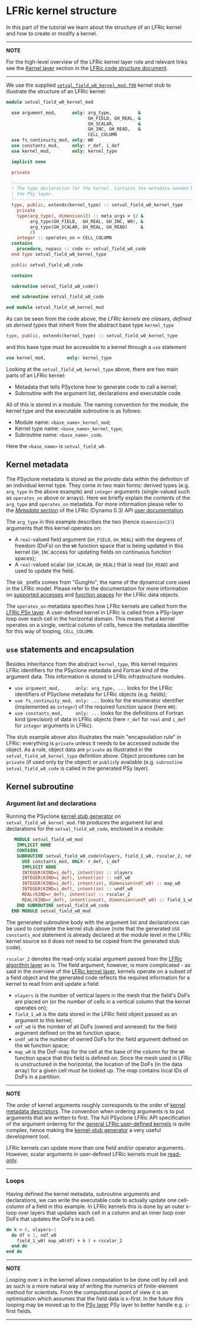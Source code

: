 # LFRic kernel structure

In this part of the tutorial we learn about the structure of an LFRic
kernel and how to create or modify a kernel.

---
**NOTE**

For the high-level overview of the LFRic kernel layer role and
relevant links see the [Kernel layer](
../background/LFRic_structure.md#kernel-layer) section in the
[LFRic code structure document](../background/LFRic_structure.md).

---

We use the supplied [`setval_field_w0_kernel_mod.f90`](
part1/setval_field_w0_kernel_mod.f90) kernel stub to illustrate the structure
of an LFRic kernel:

```fortran
module setval_field_w0_kernel_mod

  use argument_mod,      only: arg_type,          &
                               GH_FIELD, GH_REAL, &
                               GH_SCALAR,         &
                               GH_INC, GH_READ,   &
                               CELL_COLUMN
  use fs_continuity_mod, only: W0
  use constants_mod,     only: r_def, i_def
  use kernel_mod,        only: kernel_type

  implicit none

  private

  !-----------------------------------------------------------------------------
  ! The type declaration for the kernel. Contains the metadata needed by
  ! the PSy layer.
  !-----------------------------------------------------------------------------
  type, public, extends(kernel_type) :: setval_field_w0_kernel_type
    private
    type(arg_type), dimension(2) :: meta_args = (/ &
         arg_type(GH_FIELD,  GH_REAL, GH_INC, W0), &
         arg_type(GH_SCALAR, GH_REAL, GH_READ)     &
         /)
    integer :: operates_on = CELL_COLUMN
  contains
    procedure, nopass :: code => setval_field_w0_code
  end type setval_field_w0_kernel_type

  public setval_field_w0_code

  contains

  subroutine setval_field_w0_code()

  end subroutine setval_field_w0_code

end module setval_field_w0_kernel_mod
```

As can be seen from the code above, the *LFRic kernels are classes, defined
as derived types* that inherit from the abstract base type `kernel_type`

```fortran
type, public, extends(kernel_type) :: setval_field_w0_kernel_type
```

and this base type must be accessible to a kernel through a `use` statement

```fortran
use kernel_mod,        only: kernel_type
```

Looking at the `setval_field_w0_kernel_type` above, there are two main
parts of an LFRic kernel:
* Metadata that tells PSyclone how to generate code to call a kernel;
* Subroutine with the argument list, declarations and executable code.

All of this is stored in a module. The naming convention for the module,
the kernel type and the executable subroutine is as follows:

* Module name: `<base_name>_kernel_mod`;
* Kernel type name: `<base_name>_kernel_type`;
* Subroutine name: `<base_name>_code`.

Here the `<base_name>` is `setval_field_w0`.

## Kernel metadata

The PSyclone metadata is stored as the *private* data within the definition
of an individual kernel type. They come in two main forms: derived types
(e.g. `arg_type` in the above example) and `integer` arguments (single-valued
such as `operates_on` above or arrays). Here we briefly explain the contents
of the `arg_type` and `operates_on` metadata. For more information please refer
to the [*Metadata* section](
https://psyclone.readthedocs.io/en/stable/dynamo0p3.html#metadata)
of the LFRic (Dynamo 0.3) API [user documentation](
https://psyclone.readthedocs.io/en/stable/dynamo0p3.html).

The `arg_type` in this example describes the two (hence `dimension(2)`)
arguments that this kernel operates on:
* A `real`-valued field argument (`GH_FIELD`, `GH_REAL`) with the degrees of
  freedom (DoFs) on the `W0` function space that is being updated in this kernel
  (`GH_INC` access for updating fields on continuous function spaces);
* A `real`-valued scalar (`GH_SCALAR`, `GH_REAL`) that is read
  (`GH_READ`) and used to update the field.

The `GH_` prefix comes from "GungHo", the name of the dynamical core used in
the LFRic model. Please refer to the documentation for more information on
[supported accesses](
https://psyclone.readthedocs.io/en/stable/dynamo0p3.html#valid-access-modes)
and [function spaces](
https://psyclone.readthedocs.io/en/stable/dynamo0p3.html#supported-function-spaces)
for the LFRic data objects.

The `operates_on` metadata specifies how LFRic kernels are called
from the [LFRic PSy layer](../background/LFRic_structure.md#psy-layer).
A user-defined kernel in LFRic is called from a PSy-layer loop over each
cell in the horizontal domain. This means that a kernel operates on a single,
vertical column of cells, hence the metadata identifier for this way
of looping, `CELL_COLUMN`.

## `use` statements and encapsulation

Besides inheritance from the abstract `kernel_type`, this kernel requires
LFRic identifiers for the PSyclone metadata and Fortran kind of the argument
data. This information is stored in LFRic infrastructure modules.

* `use argument_mod,      only: arg_type, ...` looks for the LFRic
  identifiers of PSyclone metadata for LFRic objects (e.g. fields);
* `use fs_continuity_mod, only: ...` looks for the enumerator identifier
  (implemented as `integer`) of the required function space (here `W0`);
* `use constants_mod,     only: ...` looks for the definitions of Fortran
  kind (precision) of data in LFRic objects (here `r_def` for `real` and
  `i_def` for `integer` arguments in LFRic).

The stub example above also illustrates the main "encapsulation rule" in
LFRic: everything is `private` unless it needs to be accessed outside the
object. As a rule, object data are `private` as illustrated in the
`setval_field_w0_kernel_type` definition above. Object procedures can be
`private` (if used only by the object) or `public`ly available (e.g.
`subroutine setval_field_w0_code` is called in the generated PSy layer).

## Kernel subroutine

### Argument list and declarations

Running the PSyclone
[kernel stub generator](https://psyclone.readthedocs.io/en/stable/stub_gen.html)
on `setval_field_w0_kernel_mod.f90` produces the argument list and
declarations for the `setval_field_w0_code`, enclosed in a module:

```fortran
   MODULE setval_field_w0_mod
    IMPLICIT NONE
    CONTAINS
    SUBROUTINE setval_field_w0_code(nlayers, field_1_w0, rscalar_2, ndf_w0, undf_w0, map_w0)
      USE constants_mod, ONLY: r_def, i_def
      IMPLICIT NONE
      INTEGER(KIND=i_def), intent(in) :: nlayers
      INTEGER(KIND=i_def), intent(in) :: ndf_w0
      INTEGER(KIND=i_def), intent(in), dimension(ndf_w0) :: map_w0
      INTEGER(KIND=i_def), intent(in) :: undf_w0
      REAL(KIND=r_def), intent(in) :: rscalar_2
      REAL(KIND=r_def), intent(inout), dimension(undf_w0) :: field_1_w0
    END SUBROUTINE setval_field_w0_code
  END MODULE setval_field_w0_mod
```

The generated subroutine body with the argument list and declarations
can be used to complete the kernel stub above (note that the generated
`USE constants_mod` statement is already declared at the module level
in the LFRic kernel source so it does not need to be copied from the
generated stub code).

`rscalar_2` denotes the read-only scalar argument passed from the
[LFRic algorithm layer](../background/LFRic_structure.md#algorithm-layer)
as is. The field argument, however, is more complicated - as said in the
overview of the [LFRic kernel layer](
../background/LFRic_structure.md#kernel-layer), kernels operate on a subset
of a field object and the generated code reflects the required information
for a kernel to read from and update a field:

* `nlayers` is the number of vertical layers in the mesh that the
  field's DoFs are placed on (or the number of cells in a vertical
  column that the kernel operates on);
* `field_1_w0` is the data stored in the LFRic field object passed as an
  argument to this kernel;
* `ndf_w0` is the number of all DoFs (owned and annexed) for the field
  argument defined on the `W0` function space;
* `undf_w0` is the number of owned DoFs for the field argument defined
  on the `W0` function space;
* `map_w0` is the DoF-map for the cell at the base of the column for
  the `W0` function space that this field is defined on. Since the mesh
  used in LFRic is unstructured in the horizontal, the location of the
  DoFs (in the data array) for a given cell must be looked up. The map
  contains local IDs of DoFs in a partition.

---
**NOTE**

The order of kernel arguments roughly corresponds to the order of
[kernel metadata descriptors](#kernel-metadata). The convention when
ordering arguments is to put arguments that are written to first.
The full PSyclone LFRic API specification of the argument ordering for
the [general LFRic user-defined kernels](
https://psyclone.readthedocs.io/en/stable/dynamo0p3.html#rules-for-general-purpose-kernels)
is quite complex, hence making the [kernel-stub generator](
https://psyclone.readthedocs.io/en/stable/stub_gen.html) a very useful
development tool.

LFRic kernels can update more than one field and/or operator arguments.
However, scalar arguments in user-defined LFRic kernels must be
[read-only](
https://psyclone.readthedocs.io/en/stable/dynamo0p3.html#valid-access-modes).

---

### Loops

Having defined the kernel metadata, subroutine arguments and
declarations, we can write the executable code to actually update one
cell-column of a field in this example. In LFRic kernels this is done by
an outer `k`-loop over layers that updates each cell in a column and an
inner loop over DoFs that updates the DoFs in a cell.

```fortran
do k = 0, nlayers-1
  do df = 1, ndf_w0
    field_1_w0( map_w0(df) + k ) = rscalar_2
  end do
end do
```

---
**NOTE**

Looping over `k` in the kernel allows computation to be done cell by cell
and as such is a more natural way of writing the numerics of finite-element
method for scientists. From the computational point of view it is an
optimisation which assumes that the field data is `k`-first. In the future
this looping may be moved up to the [PSy layer](
../background/LFRic_structure.md#psy-layer) PSy layer to
better handle e.g. `i`-first fields.

---
